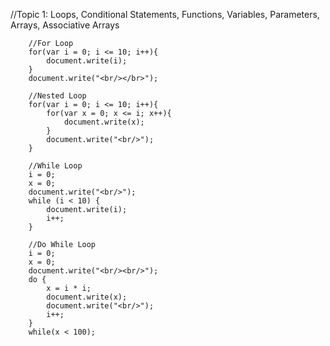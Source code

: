   //Topic 1: Loops, Conditional Statements, Functions, Variables, Parameters, Arrays, Associative Arrays
        
        //For Loop
        for(var i = 0; i <= 10; i++){
            document.write(i);
        }
        document.write("<br/></br>");
        
        //Nested Loop
        for(var i = 0; i <= 10; i++){
            for(var x = 0; x <= i; x++){
                document.write(x);
            }
            document.write("<br/>");
        }
        
        //While Loop
        i = 0;
        x = 0;
        document.write("<br/>");
        while (i < 10) {
            document.write(i);
            i++;
        }
        
        //Do While Loop
        i = 0;
        x = 0;
        document.write("<br/><br/>");
        do {
            x = i * i; 
            document.write(x);
            document.write("<br/>");
            i++;
        }
        while(x < 100);
